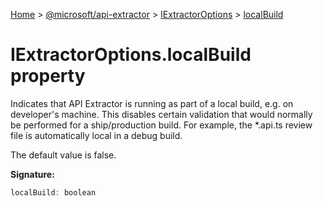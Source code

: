[Home](./index) &gt; [@microsoft/api-extractor](api-extractor.md) &gt; [IExtractorOptions](api-extractor.iextractoroptions.md) &gt; [localBuild](api-extractor.iextractoroptions.localbuild.md)

# IExtractorOptions.localBuild property

Indicates that API Extractor is running as part of a local build, e.g. on developer's machine. This disables certain validation that would normally be performed for a ship/production build. For example, the \*.api.ts review file is automatically local in a debug build.

The default value is false.

**Signature:**
```javascript
localBuild: boolean
```
